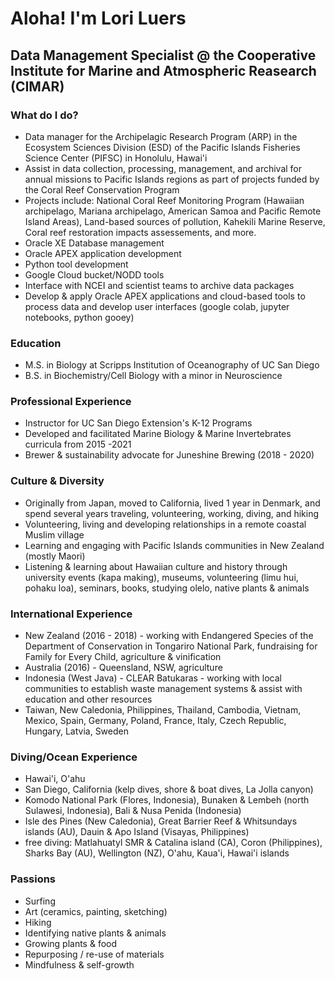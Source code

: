 # Aloha! I'm Lori Luers

## Data Management Specialist @ the Cooperative Institute for Marine and Atmospheric Reasearch (CIMAR)

### What do I do?

- Data manager for the Archipelagic Research Program (ARP) in the Ecosystem Sciences Division (ESD) of the Pacific Islands Fisheries Science Center (PIFSC) in Honolulu, Hawai'i
- Assist in data collection, processing, management, and archival for annual missions to Pacific Islands regions as part of projects funded by the Coral Reef Conservation Program
- Projects include: National Coral Reef Monitoring Program (Hawaiian archipelago, Mariana archipelago, American Samoa and Pacific Remote Island Areas), Land-based sources of pollution, Kahekili Marine Reserve, Coral reef restoration impacts assessements, and more.
- Oracle XE Database management
- Oracle APEX application development
- Python tool development
- Google Cloud bucket/NODD tools
- Interface with NCEI and scientist teams to archive data packages
- Develop & apply Oracle APEX applications and cloud-based tools to process data and develop user interfaces (google colab, jupyter notebooks, python gooey)

### Education

- M.S. in Biology at Scripps Institution of Oceanography of UC San Diego
- B.S. in Biochemistry/Cell Biology with a minor in Neuroscience

### Professional Experience

- Instructor for UC San Diego Extension's K-12 Programs
- Developed and facilitated Marine Biology & Marine Invertebrates curricula from 2015 -2021
- Brewer & sustainability advocate for Juneshine Brewing (2018 - 2020)

### Culture & Diversity
- Originally from Japan, moved to California, lived 1 year in Denmark, and spend several years traveling, volunteering, working, diving, and hiking
- Volunteering, living and developing relationships in a remote coastal Muslim village
- Learning and engaging with Pacific Islands communities in New Zealand (mostly Maori)
- Listening & learning about Hawaiian culture and history through university events (kapa making), museums, volunteering (limu hui, pohaku loa), seminars, books, studying olelo, native plants & animals

### International Experience
- New Zealand (2016 - 2018) - working with Endangered Species of the Department of Conservation in Tongariro National Park, fundraising for Family for Every Child, agriculture & vinification
- Australia (2016) - Queensland, NSW, agriculture
- Indonesia (West Java) - CLEAR Batukaras - working with local communities to establish waste management systems & assist with education and other resources
- Taiwan, New Caledonia, Philippines, Thailand, Cambodia, Vietnam, Mexico, Spain, Germany, Poland, France, Italy, Czech Republic, Hungary, Latvia, Sweden

### Diving/Ocean Experience
- Hawai'i, O'ahu
- San Diego, California (kelp dives, shore & boat dives, La Jolla canyon)
- Komodo National Park (Flores, Indonesia), Bunaken & Lembeh (north Sulawesi, Indonesia), Bali & Nusa Penida (Indonesia)
- Isle des Pines (New Caledonia), Great Barrier Reef  & Whitsundays islands (AU), Dauin & Apo Island (Visayas, Philippines)
- free diving: Matlahuatyl SMR & Catalina island (CA), Coron (Philippines), Sharks Bay (AU), Wellington (NZ), O'ahu, Kaua'i, Hawai'i islands

### Passions
- Surfing
- Art (ceramics, painting, sketching)
- Hiking
- Identifying native plants & animals
- Growing plants & food
- Repurposing / re-use of materials
- Mindfulness & self-growth
